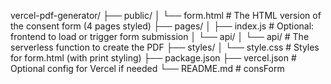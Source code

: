 vercel-pdf-generator/
├── public/
│   └── form.html                  # The HTML version of the consent form (4 pages styled)
├── pages/
│   ├── index.js                   # Optional: frontend to load or trigger form submission
│   └── api/
│       └── api/       # The serverless function to create the PDF
├── styles/
│   └── style.css                 # Styles for form.html (with print styling)
├── package.json
├── vercel.json                   # Optional config for Vercel if needed
└── README.md
#   c o n s F o r m  
 